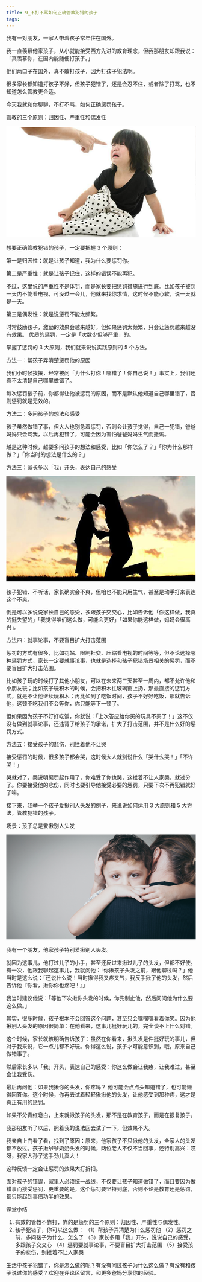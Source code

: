 ```yaml
---
title: 9_不打不骂如何正确管教犯错的孩子
tags: 
---
```


我有一对朋友，一家人带着孩子常年住在国外。

我一直羡慕他家孩子，从小就能接受西方先进的教育理念，但我那朋友却跟我说：「真羡慕你，在国内能随便打孩子。」

他们两口子在国外，真不敢打孩子，因为打孩子犯法啊。

很多家长都知道打孩子不好，但孩子犯错了，还是会忍不住，或者除了打骂，也不知道怎么管教更合适。

今天我就和你聊聊，不打不骂，如何正确惩罚孩子。

管教的三个原则：归因性、严重性和偶发性

![](https://raw.githubusercontent.com/OliverRen/olili_blog_img/master/9_不打不骂如何正确管教犯错的孩子/20201126/1606394008579.png)

想要正确管教犯错的孩子，一定要把握 3 个原则：

第一是归因性：就是让孩子知道，我为什么要惩罚你。

第二是严重性：就是让孩子记住，这样的错误不能再犯。

不过，这里说的严重性不是体罚，而是家长要把惩罚措施进行到底。比如孩子被罚一天内不能看电视，可没过一会儿，他就来找你求情，这时候不能心软，说一天就是一天。

第三是偶发性：就是说惩罚不能太频繁。

时常鼓励孩子，激励的效果会越来越好，但如果惩罚太频繁，只会让惩罚越来越没有效果。 优质的惩罚，一定是「次数少但够严重」的。

掌握了惩罚的 3 大原则，我们就来说说实践原则的  5 个方法。

方法一：帮孩子弄清楚惩罚他的原因

我们小时候挨揍，经常被问「为什么打你！哪错了！你自己说！」事实上，我们还真不太清楚自己哪里做错了。

每次惩罚孩子前，你都得让他被惩罚的原因，而不是默认他知道自己哪里错了，否则惩罚就是无效的。

方法二：多问孩子的想法和感受

孩子虽然做错了事，但大人也别急着惩罚，否则会让孩子觉得，自己一犯错，爸爸妈妈只会骂我，以后再犯错了，可能会因为害怕爸爸妈妈生气而撒谎。

越是这种时候，越要多问孩子的想法和感受，比如「你怎么了？」「你为什么那样做？」「你当时的想法是什么的？」

方法三：家长多以「我」开头，表达自己的感受

![](https://raw.githubusercontent.com/OliverRen/olili_blog_img/master/9_不打不骂如何正确管教犯错的孩子/20201126/1606394021576.png)

孩子犯错、不听话，家长确实会不爽，但咱也不能只用生气，甚至是动手打来表达这个不爽。

倒是可以多说说家长自己的感受，多跟孩子交交心，比如告诉他「你这样做，我真的挺失望的」「我觉得咱们这么做，可能会更好」「如果你能这样做，妈妈会很高兴」。

方法四：就事论事，不要盲目扩大打击范围

惩罚的方式有很多，比如罚站、限制社交、压缩看电视的时间等等，但不论选择哪种惩罚方式，家长一定要就事论事，也就是选择和孩子犯错场景相关的惩罚，而不要盲目扩大打击范围。

比如孩子玩的时候打了其他小朋友，可以在未来两三天甚至一周内，都不允许他和小朋友玩；比如孩子玩积木的时候，会把积木往玻璃窗上扔，那最直接的惩罚方式，就是不让他继续玩积木；再比如到了吃饭时间，孩子不好好吃饭，那就告诉他，这顿不吃我们不会等你，你只能等下一顿了。

但如果因为孩子不好好吃饭，你就说：「上次答应给你买的玩具不买了！」这不仅没有做到就事论事，还违背了给孩子的承诺，扩大了打击范围，并不是什么好的惩罚方式。

方法五：接受孩子的悲伤，别拦着他不让哭

接受惩罚的时候，很多孩子都会哭，这时候大人就别说什么「哭什么哭！」「不许哭！」

哭就对了，哭说明惩罚起作用了，你难受了你也哭，这拦着不让人家哭，就过分了。你要接受他的悲伤，同时也要引导他接受必要的惩罚，只要下次不再犯错就好了嘛。

接下来，我举一个孩子爱揪别人头发的例子，来说说如何运用 3 大原则和 5 大方法，管教犯错的孩子。

场景：孩子总是爱揪别人头发

![](https://raw.githubusercontent.com/OliverRen/olili_blog_img/master/9_不打不骂如何正确管教犯错的孩子/20201126/1606394032262.png)

我有一个朋友，他家孩子特别爱揪别人头发。

就因为这事儿，他打过儿子的小手，甚至还反过来揪过儿子的头发，但都不好使。有一次，他跟我聊起这事儿，我就问他：「你揪孩子头发之前，跟他聊过吗？」他当时是这么说：「还说什么说！当时揪得我又疼又气，我反手揪了他的头发，然后告诉他『你看，揪你你也疼吧！』」

我当时建议他说：「等他下次揪你头发的时候，你先制止他，然后问问他为什么要这么做。」

其实，很多时候，孩子根本不会回答这个问题，甚至只会嘿嘿嘿看着你笑。因为他揪别人头发的原因很简单：在他看来，这事儿挺好玩儿的，完全谈不上什么对错。

这个时候，家长就该明确告诉孩子：虽然在你看来，揪头发是件挺好玩的事儿，但对于我来说，它一点儿都不好玩。你得这么说，孩子才可能意识到，哦，原来自己做错事了。

然后家长多以「我」开头，表达自己的感受：你这么做会让我疼，让我难过，甚至会让我受伤。

最后再问他：如果我揪你的头发，你疼吗？
他可能会点点头知道错了，也可能懒得回答你。这个时候，你再去试着轻轻揪揪他的头发，让他感受到那种疼，这才是真正有用的惩罚。

如果不分青红皂白，上来就揪孩子的头发，那不是在教育孩子，而是在报复孩子。

我那朋友听了以后，照着我的说法回去试了一下，但效果不大。

我亲自上门看了看，找到了原因：原来，他家孩子不只揪他的头发，全家人的头发都不放过。孩子揪爷爷奶奶头发的时候，两位老人不仅不当回事，还特别高兴：哎呀，我家大孙子这手劲儿真大！

这种反馈一定会让惩罚的效果大打折扣。

面对孩子的错误，家里人必须统一战线，不仅要让孩子知道做错了，而且要因为做错事而接受惩罚，更重要的是，这个惩罚要坚持到底，否则不论是教育还是惩罚，都只能起到事倍功半的效果。

课堂小结

1. 有效的管教不靠打，靠的是惩罚的三个原则：归因性、严重性与偶发性。
2.  孩子犯错了，你可以这么做：
（1）帮孩子弄清楚为什么惩罚他
（2）惩罚之前，多问孩子为什么、怎么了
（3）家长多用「我」开头，说说自己的感受，多跟孩子交交心
（4）惩罚要就事论事，不要盲目扩大打击范围
（5）接受孩子的悲伤，别拦着不让人家哭

生活中孩子犯错了，你是怎么做的呢？有没有问过孩子为什么这么做？有没有和孩子说过你的感受？欢迎在评论区留言，和更多爸妈分享你的经验。

